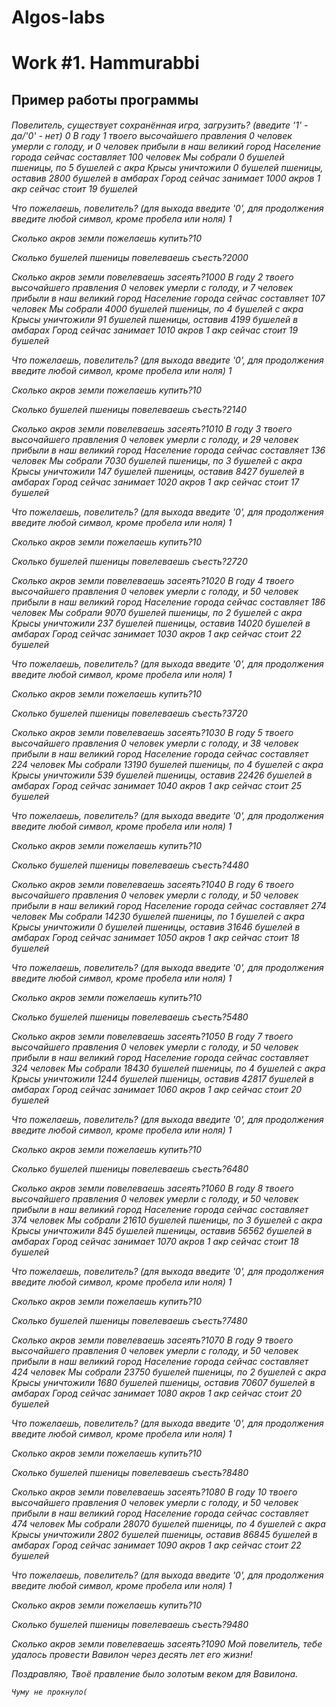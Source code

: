 # Algos-labs
<h1>Work #1. Hammurabbi
 <h2>Пример работы программы
   <h6>Повелитель, существует сохранённая игра, загрузить? (введите '1' - да/'0' - нет)
0
В году 1 твоего высочайшего правления
0 человек умерли с голоду, и 0 человек прибыли в наш великий город
Население города сейчас составляет 100 человек
Мы собрали 0 бушелей пшеницы, по 5 бушелей с акра
Крысы уничтожили 0 бушелей пшеницы, оставив 2800 бушелей в амбарах
Город сейчас занимает 1000 акров
1 акр сейчас стоит 19 бушелей

Что пожелаешь, повелитель? (для выхода введите '0', для продолжения введите любой символ, кроме пробела или ноля)
1

 Сколько акров земли пожелаешь купить?10

 Сколько бушелей пшеницы повелеваешь съесть?2000

 Сколько акров земли повелеваешь засеять?1000
В году 2 твоего высочайшего правления
0 человек умерли с голоду, и 7 человек прибыли в наш великий город
Население города сейчас составляет 107 человек
Мы собрали 4000 бушелей пшеницы, по 4 бушелей с акра
Крысы уничтожили 91 бушелей пшеницы, оставив 4199 бушелей в амбарах
Город сейчас занимает 1010 акров
1 акр сейчас стоит 19 бушелей

Что пожелаешь, повелитель? (для выхода введите '0', для продолжения введите любой символ, кроме пробела или ноля)
1

 Сколько акров земли пожелаешь купить?10

 Сколько бушелей пшеницы повелеваешь съесть?2140

 Сколько акров земли повелеваешь засеять?1010
В году 3 твоего высочайшего правления
0 человек умерли с голоду, и 29 человек прибыли в наш великий город
Население города сейчас составляет 136 человек
Мы собрали 7030 бушелей пшеницы, по 3 бушелей с акра
Крысы уничтожили 147 бушелей пшеницы, оставив 8427 бушелей в амбарах
Город сейчас занимает 1020 акров
1 акр сейчас стоит 17 бушелей

Что пожелаешь, повелитель? (для выхода введите '0', для продолжения введите любой символ, кроме пробела или ноля)
1

 Сколько акров земли пожелаешь купить?10

 Сколько бушелей пшеницы повелеваешь съесть?2720

 Сколько акров земли повелеваешь засеять?1020
В году 4 твоего высочайшего правления
0 человек умерли с голоду, и 50 человек прибыли в наш великий город
Население города сейчас составляет 186 человек
Мы собрали 9070 бушелей пшеницы, по 2 бушелей с акра
Крысы уничтожили 237 бушелей пшеницы, оставив 14020 бушелей в амбарах
Город сейчас занимает 1030 акров
1 акр сейчас стоит 22 бушелей

Что пожелаешь, повелитель? (для выхода введите '0', для продолжения введите любой символ, кроме пробела или ноля)
1

 Сколько акров земли пожелаешь купить?10

 Сколько бушелей пшеницы повелеваешь съесть?3720

 Сколько акров земли повелеваешь засеять?1030
В году 5 твоего высочайшего правления
0 человек умерли с голоду, и 38 человек прибыли в наш великий город
Население города сейчас составляет 224 человек
Мы собрали 13190 бушелей пшеницы, по 4 бушелей с акра
Крысы уничтожили 539 бушелей пшеницы, оставив 22426 бушелей в амбарах
Город сейчас занимает 1040 акров
1 акр сейчас стоит 25 бушелей

Что пожелаешь, повелитель? (для выхода введите '0', для продолжения введите любой символ, кроме пробела или ноля)
1

 Сколько акров земли пожелаешь купить?10

 Сколько бушелей пшеницы повелеваешь съесть?4480

 Сколько акров земли повелеваешь засеять?1040
В году 6 твоего высочайшего правления
0 человек умерли с голоду, и 50 человек прибыли в наш великий город
Население города сейчас составляет 274 человек
Мы собрали 14230 бушелей пшеницы, по 1 бушелей с акра
Крысы уничтожили 0 бушелей пшеницы, оставив 31646 бушелей в амбарах
Город сейчас занимает 1050 акров
1 акр сейчас стоит 18 бушелей

Что пожелаешь, повелитель? (для выхода введите '0', для продолжения введите любой символ, кроме пробела или ноля)
1

 Сколько акров земли пожелаешь купить?10

 Сколько бушелей пшеницы повелеваешь съесть?5480

 Сколько акров земли повелеваешь засеять?1050
В году 7 твоего высочайшего правления
0 человек умерли с голоду, и 50 человек прибыли в наш великий город
Население города сейчас составляет 324 человек
Мы собрали 18430 бушелей пшеницы, по 4 бушелей с акра
Крысы уничтожили 1244 бушелей пшеницы, оставив 42817 бушелей в амбарах
Город сейчас занимает 1060 акров
1 акр сейчас стоит 20 бушелей

Что пожелаешь, повелитель? (для выхода введите '0', для продолжения введите любой символ, кроме пробела или ноля)
1

 Сколько акров земли пожелаешь купить?10

 Сколько бушелей пшеницы повелеваешь съесть?6480

 Сколько акров земли повелеваешь засеять?1060
В году 8 твоего высочайшего правления
0 человек умерли с голоду, и 50 человек прибыли в наш великий город
Население города сейчас составляет 374 человек
Мы собрали 21610 бушелей пшеницы, по 3 бушелей с акра
Крысы уничтожили 845 бушелей пшеницы, оставив 56562 бушелей в амбарах
Город сейчас занимает 1070 акров
1 акр сейчас стоит 18 бушелей

Что пожелаешь, повелитель? (для выхода введите '0', для продолжения введите любой символ, кроме пробела или ноля)
1

 Сколько акров земли пожелаешь купить?10

 Сколько бушелей пшеницы повелеваешь съесть?7480

 Сколько акров земли повелеваешь засеять?1070
В году 9 твоего высочайшего правления
0 человек умерли с голоду, и 50 человек прибыли в наш великий город
Население города сейчас составляет 424 человек
Мы собрали 23750 бушелей пшеницы, по 2 бушелей с акра
Крысы уничтожили 1680 бушелей пшеницы, оставив 70607 бушелей в амбарах
Город сейчас занимает 1080 акров
1 акр сейчас стоит 20 бушелей

Что пожелаешь, повелитель? (для выхода введите '0', для продолжения введите любой символ, кроме пробела или ноля)
1

 Сколько акров земли пожелаешь купить?10

 Сколько бушелей пшеницы повелеваешь съесть?8480

 Сколько акров земли повелеваешь засеять?1080
В году 10 твоего высочайшего правления
0 человек умерли с голоду, и 50 человек прибыли в наш великий город
Население города сейчас составляет 474 человек
Мы собрали 28070 бушелей пшеницы, по 4 бушелей с акра
Крысы уничтожили 2802 бушелей пшеницы, оставив 86845 бушелей в амбарах
Город сейчас занимает 1090 акров
1 акр сейчас стоит 22 бушелей

Что пожелаешь, повелитель? (для выхода введите '0', для продолжения введите любой символ, кроме пробела или ноля)
1

 Сколько акров земли пожелаешь купить?10

 Сколько бушелей пшеницы повелеваешь съесть?9480

 Сколько акров земли повелеваешь засеять?1090
Мой повелитель, тебе удалось провести Вавилон через десять лет его жизни!

Поздравляю, Твоё правление было золотым веком для Вавилона.

    Чуму не прокнуло(

